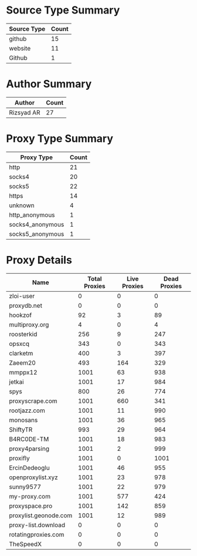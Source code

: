 # Source Type Summary

| Source Type | Count |
|-------------|-------|
| github | 15 |
| website | 11 |
| Github | 1 |


# Author Summary

| Author | Count |
|--------|-------|
| Rizsyad AR | 27 |


# Proxy Type Summary

| Proxy Type | Count |
|------------|-------|
| http | 21 |
| socks4 | 20 |
| socks5 | 22 |
| https | 14 |
| unknown | 4 |
| http_anonymous | 1 |
| socks4_anonymous | 1 |
| socks5_anonymous | 1 |


# Proxy Details

| Name | Total Proxies | Live Proxies | Dead Proxies |
|------|---------------|--------------|---------------|
| zloi-user | 0 | 0 | 0 |
| proxydb.net | 0 | 0 | 0 |
| hookzof | 92 | 3 | 89 |
| multiproxy.org | 4 | 0 | 4 |
| roosterkid | 256 | 9 | 247 |
| opsxcq | 343 | 0 | 343 |
| clarketm | 400 | 3 | 397 |
| Zaeem20 | 493 | 164 | 329 |
| mmppx12 | 1001 | 63 | 938 |
| jetkai | 1001 | 17 | 984 |
| spys | 800 | 26 | 774 |
| proxyscrape.com | 1001 | 660 | 341 |
| rootjazz.com | 1001 | 11 | 990 |
| monosans | 1001 | 36 | 965 |
| ShiftyTR | 993 | 29 | 964 |
| B4RC0DE-TM | 1001 | 18 | 983 |
| proxy4parsing | 1001 | 2 | 999 |
| proxifly | 1001 | 0 | 1001 |
| ErcinDedeoglu | 1001 | 46 | 955 |
| openproxylist.xyz | 1001 | 23 | 978 |
| sunny9577 | 1001 | 22 | 979 |
| my-proxy.com | 1001 | 577 | 424 |
| proxyspace.pro | 1001 | 142 | 859 |
| proxylist.geonode.com | 1001 | 12 | 989 |
| proxy-list.download | 0 | 0 | 0 |
| rotatingproxies.com | 0 | 0 | 0 |
| TheSpeedX | 0 | 0 | 0 |
